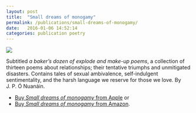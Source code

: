 ```yaml
---
layout: post
title:  "Small dreams of monogamy"
permalink: /publications/small-dreams-of-monogamy/
date:   2016-01-06 14:52:14
categories: publication poetry
---
```

<img src="{{ site.baseurl }}/assets/small-dreams-of-monogamy.jpeg">

Subtitled *a baker’s dozen of explode and make-up poems*, a collection of thirteen poems about relationships; their tentative triumphs and unmitigated disasters. Contains tales of sexual ambivalence, self-indulgent sentimentality, and the harsh language we reserve for those we love. By J.&#160;P.&#160;Ó&#160;Nuanáin.

* [Buy <cite>Small dreams of monogamy</cite> from Apple](https://geo.itunes.apple.com/gb/book/small-dreams-of-monogamy/id1088557108?mt=11&#38;at=1000laV8) or
* [Buy <cite>Small dreams of monogamy</cite> from Amazon](https://www.amazon.co.uk/gp/product/B01CAANG2Q/ref=as_li_qf_sp_asin_il_tl?ie=UTF8&#38;camp=1634&#38;creative=6738&#38;creativeASIN=B01CAANG2Q&#38;linkCode=as2&#38;tag=no2orguk-21).